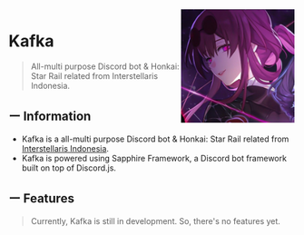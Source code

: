 <img align="right" src="assets/Avatar.png" width=200>

# Kafka

> All-multi purpose Discord bot & Honkai: Star Rail related from Interstellaris Indonesia.

## ー Information

-   Kafka is a all-multi purpose Discord bot & Honkai: Star Rail related from [Interstellaris Indonesia](https://bit.ly/stellaris-indo).
-   Kafka is powered using Sapphire Framework, a Discord bot framework built on top of Discord.js.

## ー Features

> Currently, Kafka is still in development. So, there's no features yet.
